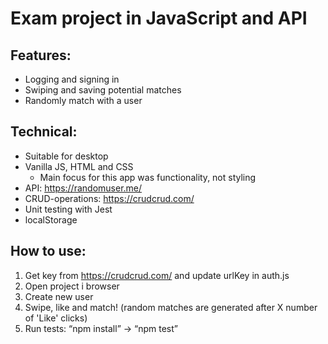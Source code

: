 # Exam project in JavaScript and API

## Features:

- Logging and signing in
- Swiping and saving potential matches
- Randomly match with a user

## Technical:

- Suitable for desktop
- Vanilla JS, HTML and CSS
  - Main focus for this app was functionality, not styling
- API: https://randomuser.me/
- CRUD-operations: https://crudcrud.com/
- Unit testing with Jest
- localStorage

## How to use:

1. Get key from https://crudcrud.com/ and update urlKey in auth.js
2. Open project i browser
3. Create new user
4. Swipe, like and match! (random matches are generated after X number of 'Like' clicks)
5. Run tests: “npm install” -> “npm test”
